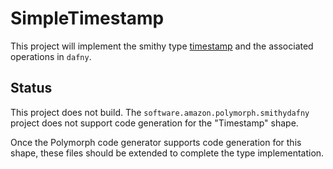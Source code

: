 # SimpleTimestamp

This project will implement the smithy type [timestamp](https://smithy.io/2.0/spec/simple-types.html#timestamp) and the associated operations in `dafny`.

## Status

This project does not build. The `software.amazon.polymorph.smithydafny` project does not support code generation for the "Timestamp" shape.

Once the Polymorph code generator supports code generation for this shape, these files should be extended to complete the type implementation.
